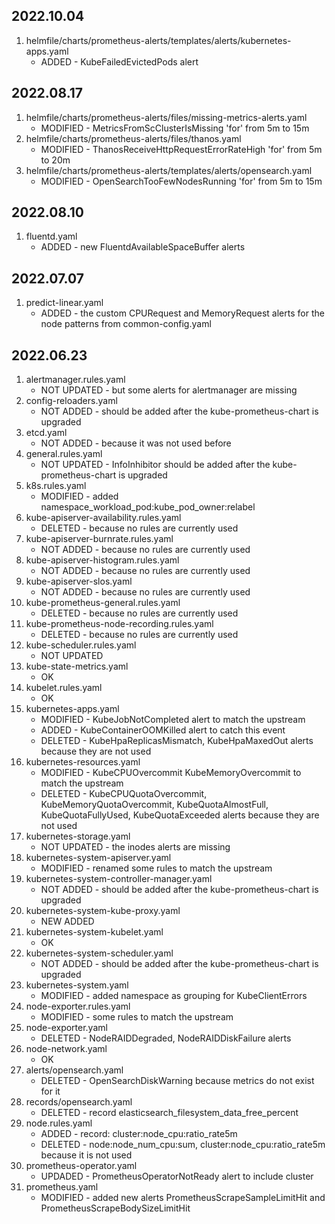 ## 2022.10.04
1. helmfile/charts/prometheus-alerts/templates/alerts/kubernetes-apps.yaml
   - ADDED - KubeFailedEvictedPods alert
## 2022.08.17
1. helmfile/charts/prometheus-alerts/files/missing-metrics-alerts.yaml
   - MODIFIED - MetricsFromScClusterIsMissing 'for' from 5m to 15m
2. helmfile/charts/prometheus-alerts/files/thanos.yaml
   - MODIFIED - ThanosReceiveHttpRequestErrorRateHigh 'for' from 5m to 20m
3. helmfile/charts/prometheus-alerts/templates/alerts/opensearch.yaml
   - MODIFIED - OpenSearchTooFewNodesRunning 'for' from 5m to 15m

## 2022.08.10
1. fluentd.yaml
   - ADDED - new FluentdAvailableSpaceBuffer alerts

## 2022.07.07
1. predict-linear.yaml
   - ADDED - the custom CPURequest and MemoryRequest alerts for the node patterns from common-config.yaml

## 2022.06.23

1. alertmanager.rules.yaml
   - NOT UPDATED - but some alerts for alertmanager are missing
1. config-reloaders.yaml
   - NOT ADDED - should be added after the kube-prometheus-chart is upgraded
1. etcd.yaml
   - NOT ADDED - because it was not used before
1. general.rules.yaml
   - NOT UPDATED - InfoInhibitor should be added after the kube-prometheus-chart is upgraded
1. k8s.rules.yaml
   - MODIFIED - added namespace_workload_pod:kube_pod_owner:relabel
1. kube-apiserver-availability.rules.yaml
   - DELETED - because no rules are currently used
1. kube-apiserver-burnrate.rules.yaml
   - NOT ADDED - because no rules are currently used
1. kube-apiserver-histogram.rules.yaml
   - NOT ADDED - because no rules are currently used
1. kube-apiserver-slos.yaml
   - NOT ADDED - because no rules are currently used
1. kube-prometheus-general.rules.yaml
   - DELETED - because no rules are currently used
1. kube-prometheus-node-recording.rules.yaml
   - DELETED - because no rules are currently used
1. kube-scheduler.rules.yaml
   - NOT UPDATED
1. kube-state-metrics.yaml
   - OK
1. kubelet.rules.yaml
   - OK
1. kubernetes-apps.yaml
   - MODIFIED - KubeJobNotCompleted alert to match the upstream
   - ADDED - KubeContainerOOMKilled alert to catch this event
   - DELETED - KubeHpaReplicasMismatch, KubeHpaMaxedOut alerts because they are not used
1. kubernetes-resources.yaml
   - MODIFIED - KubeCPUOvercommit KubeMemoryOvercommit to match the upstream
   - DELETED - KubeCPUQuotaOvercommit, KubeMemoryQuotaOvercommit, KubeQuotaAlmostFull, KubeQuotaFullyUsed, KubeQuotaExceeded alerts because they are not used
1. kubernetes-storage.yaml
   - NOT UPDATED - the inodes alerts are missing
1. kubernetes-system-apiserver.yaml
   - MODIFIED - renamed some rules to match the upstream
1. kubernetes-system-controller-manager.yaml
   - NOT ADDED - should be added after the kube-prometheus-chart is upgraded
1. kubernetes-system-kube-proxy.yaml
   - NEW ADDED
1. kubernetes-system-kubelet.yaml
   - OK
1. kubernetes-system-scheduler.yaml
   - NOT ADDED - should be added after the kube-prometheus-chart is upgraded
1. kubernetes-system.yaml
   - MODIFIED - added namespace as grouping for KubeClientErrors
1. node-exporter.rules.yaml
   - MODIFIED - some rules to match the upstream
1. node-exporter.yaml
   - DELETED - NodeRAIDDegraded, NodeRAIDDiskFailure alerts
1. node-network.yaml
   - OK
1. alerts/opensearch.yaml
   - DELETED - OpenSearchDiskWarning because metrics do not exist for it
1. records/opensearch.yaml
   - DELETED - record elasticsearch_filesystem_data_free_percent
1. node.rules.yaml
   - ADDED - record: cluster:node_cpu:ratio_rate5m
   - DELETED - node:node_num_cpu:sum, cluster:node_cpu:ratio_rate5m because it is not used
1. prometheus-operator.yaml
   - UPDADED - PrometheusOperatorNotReady alert to include cluster
1. prometheus.yaml
   - MODIFIED - added new alerts PrometheusScrapeSampleLimitHit and PrometheusScrapeBodySizeLimitHit
